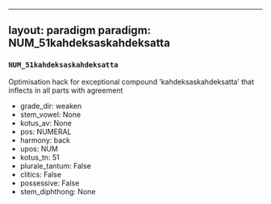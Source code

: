 
---
layout: paradigm
paradigm: NUM_51kahdeksaskahdeksatta
---
### ` NUM_51kahdeksaskahdeksatta `

Optimisation hack for exceptional compound ’kahdeksaskahdeksatta’ that inflects in all parts with agreement
* grade_dir: weaken
* stem_vowel: None
* kotus_av: None
* pos: NUMERAL
* harmony: back
* upos: NUM
* kotus_tn: 51
* plurale_tantum: False
* clitics: False
* possessive: False
* stem_diphthong: None
